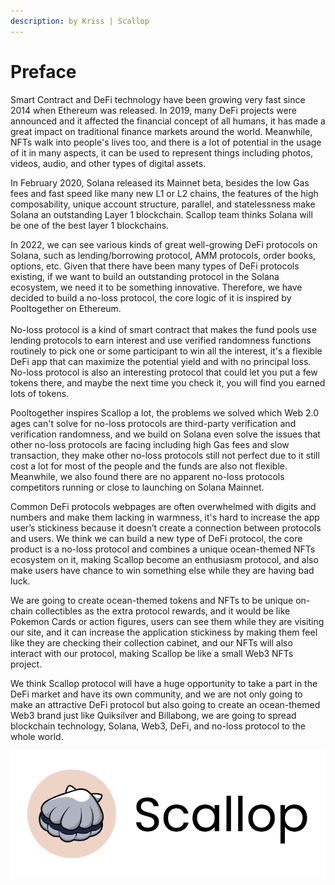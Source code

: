 ```yaml
---
description: by Kriss | Scallop
---
```


# Preface

Smart Contract and DeFi technology have been growing very fast since 2014 when Ethereum was released. In 2019, many DeFi projects were announced and it affected the financial concept of all humans, it has made a great impact on traditional finance markets around the world. Meanwhile, NFTs walk into people's lives too, and there is a lot of potential in the usage of it in many aspects, it can be used to represent things including photos, videos, audio, and other types of digital assets.

In February 2020, Solana released its Mainnet beta, besides the low Gas fees and fast speed like many new L1 or L2 chains, the features of the high composability, unique account structure, parallel, and statelessness make Solana an outstanding Layer 1 blockchain. Scallop team thinks Solana will be one of the best layer 1 blockchains.

In 2022, we can see various kinds of great well-growing DeFi protocols on Solana, such as lending/borrowing protocol, AMM protocols, order books, options, etc. Given that there have been many types of DeFi protocols existing, if we want to build an outstanding protocol in the Solana ecosystem, we need it to be something innovative. Therefore, we have decided to build a no-loss protocol, the core logic of it is inspired by Pooltogether on Ethereum.\
\
No-loss protocol is a kind of smart contract that makes the fund pools use lending protocols to earn interest and use verified randomness functions routinely to pick one or some participant to win all the interest, it's a flexible DeFi app that can maximize the potential yield and with no principal loss. No-loss protocol is also an interesting protocol that could let you put a few tokens there, and maybe the next time you check it, you will find you earned lots of tokens.

Pooltogether inspires Scallop a lot, the problems we solved which Web 2.0 ages can't solve for no-loss protocols are third-party verification and verification randomness, and we build on Solana even solve the issues that other no-loss protocols are facing including high Gas fees and slow transaction, they make other no-loss protocols still not perfect due to it still cost a lot for most of the people and the funds are also not flexible. Meanwhile, we also found there are no apparent no-loss protocols competitors running or close to launching on Solana Mainnet.

Common DeFi protocols webpages are often overwhelmed with digits and numbers and make them lacking in warmness, it's hard to increase the app user’s stickiness because it doesn’t create a connection between protocols and users. We think we can build a new type of DeFi protocol, the core product is a no-loss protocol and combines a unique ocean-themed NFTs ecosystem on it, making Scallop become an enthusiasm protocol, and also make users have chance to win something else while they are having bad luck.

We are going to create ocean-themed tokens and NFTs to be unique on-chain collectibles as the extra protocol rewards, and it would be like Pokemon Cards or action figures, users can see them while they are visiting our site, and it can increase the application stickiness by making them feel like they are checking their collection cabinet, and our NFTs will also interact with our protocol, making Scallop be like a small Web3 NFTs project.

We think Scallop protocol will have a huge opportunity to take a part in the DeFi market and have its own community, and we are not only going to make an attractive DeFi protocol but also going to create an ocean-themed Web3 brand just like Quiksilver and Billabong, we are going to spread blockchain technology, Solana, Web3, DeFi, and no-loss protocol to the whole world.

![](<.gitbook/assets/image (21).png>)
